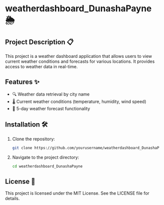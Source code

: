 # weatherdashboard_DunashaPayne 🌦️

## Project Description 📋
This project is a weather dashboard application that allows users to view current weather conditions and forecasts for various locations. It provides access to weather data in real-time.

## Features ✨
- 🔍 Weather data retrieval by city name
- 🌡️ Current weather conditions (temperature, humidity, wind speed)
- 📅 5-day weather forecast functionality

## Installation 🛠️
1. Clone the repository:
   ```bash
   git clone https://github.com/yourusername/weatherdashboard_DunashaPayne.git
   ```
2. Navigate to the project directory:
   ```bash
   cd weatherdashboard_DunashaPayne
   ```

## License 📜
This project is licensed under the MIT License. See the LICENSE file for details.